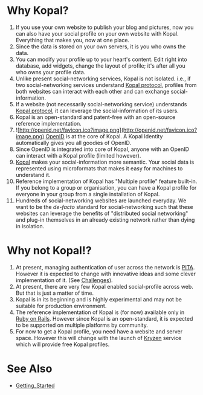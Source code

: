 # Why Kopal? #

  1. If you use your own website to publish your blog and pictures, now you can also have your social profile on your own website with Kopal. Everything that makes you, now at one place.
  1. Since the data is stored on your own servers, it is you who owns the data.
  1. You can modify your profile up to your heart's content. Edit right into database, add widgets, change the layout of profile; it's after all you who owns your profile data.
  1. Unlike present social-networking services, Kopal is not isolated. i.e., if two social-networking services understand [Kopal protocol](Kopal_Connect.md), profiles from both websites can interact with each other and can exchange social-information.
  1. If a website (not necessarily social-networking service) understands [Kopal protocol](Kopal_Connect.md), it can leverage the social-information of its users.
  1. Kopal is an open-standard and patent-free with an open-source reference implementation. <a href='Hidden comment: Which means...'></a>
  1. ![http://openid.net/favicon.ico?image.png](http://openid.net/favicon.ico?image.png) [OpenID](http://openid.net) is at the core of Kopal. A Kopal Identity automatically gives you all goodies of OpenID.
  1. Since OpenID is integrated into core of Kopal, anyone with an OpenID can interact with a Kopal profile (limited however).
  1. [Kopal](Kopal_Feed.md) makes your social-information more semantic. Your social data is represented using microformats that makes it easy for machines to understand it.
  1. Reference implementation of Kopal has "Multiple profile" feature built-in. If you belong to a group or organisation, you can have a Kopal profile for everyone in your group from a single installation of Kopal.
  1. Hundreds of social-networking websites are launched everyday. We want to be the _de-facto_ standard for social-networking such that these websites can leverage the benefits of "distributed social networking" and plug-in <a href='Hidden comment: ad-hoc better word? As in ad-hoc wireless network.'></a> themselves in an already existing network rather than dying in isolation.


# Why not Kopal!? #

  1. At present, managing authentication of user across the network is [PITA](http://en.wiktionary.org/wiki/pain_in_the_arse). However it is expected to change with innovative ideas and some clever implementation of it. (See [Challenges](Challenge.md)).
  1. At present, there are very few Kopal enabled social-profile across web. But that is just a matter of time.
  1. Kopal is in its beginning and is highly experimental and may not be suitable for production environment.
  1. The reference implementation of Kopal is (for now) available only in [Ruby on Rails](http://www.rubyonrails.org). However since Kopal is an open-standard, it is expected to be supported on multiple platforms by community.
  1. For now to get a Kopal profile, you need have a website and server space. However this will change with the launch of [Kryzen](http://www.kryzen.net) service which will provide free Kopal profiles.



# See Also #

  * [Getting\_Started](Getting_Started.md)